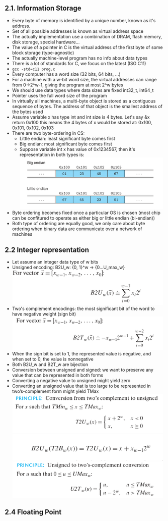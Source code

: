
## 2.1. Information Storage
- Every byte of memory is identified by a unique number, known as it's address.
- Set of all possible addresses is known as virtual address space
- The actually implementation use a combination of DRAM, flash memory, disk storage, special hardware...
- The value of a pointer in C is the virtual address of the first byte of some block storage (type-agnostic)
- The actually machine-level program has no info about data types
- There is a lot of standards for C, we focus on the latest (ISO C11)
- `gcc -std=c11 prog.c`
- Every computer has a word size (32 bits, 64 bits, ...)
- For a machine with a w-bit word size, the virtual addresses can range from 0->2^w-1, giving the program at most 2^w bytes
- We should use data types where data sizes are fixed int32_t, int64_t
- Pointer uses the full word size of the program
- In virtually all machines, a multi-byte object is stored as a contiguous sequence of bytes. The address of that object is the smallest address of the bytes used
- Assume variable x has type int and int size is 4 bytes. Let's say &x return 0x100 this means the 4 bytes of x would be stored at: 0x100, 0x101, 0x102, 0x103
- There are two byte-ordering in CS:
    - Little endian: least significant byte comes first
    - Big endian: most significant byte comes first
    - Suppose variable int x has value of 0x1234567, then it's representation in both types is:
    ![endians](image.png)
- Byte ordering becomes fixed once a particular OS is chosen (most chip can be confitured to operate as either big or little endian (bi-endian))
- Both type of ordering are equally good, we only care about byte ordering when binary data are communicate over a network of machines
## 2.2 Integer representation
- Let assume an integer data type of w bits
- Unsigned encoding: B2U_w: {0, 1}^w -> {0...U_max_w}
![alt text](image-1.png)
- Two's complement encodings: the most significant bit of the word to have negative weight (sign bit)
![alt text](image-2.png)
- When the sign bit is set to 1, the represented value is negative, and when set to 0, the value is nonnegative
- Both B2U_w and B2T_w are bijection
- Conversion between unsigned and signed: we want to preserve any value that can be represented in both forms
- Converting a negative value to unsigned might yield zero
- Converting an unsigned value that is too large to be represented in two’s-complement form might yield TMax
![alt text](image-3.png)
![alt text](image-4.png)
![alt text](image-5.png)
## 2.4 Floating Point
